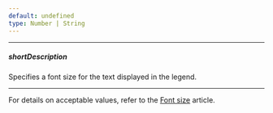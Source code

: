 ```yaml
---
default: undefined
type: Number | String
---
```

---
##### shortDescription
Specifies a font size for the text displayed in the legend.

---
For details on acceptable values, refer to the [Font size](https://www.w3.org/TR/CSS21/fonts.html#propdef-font-size) article.